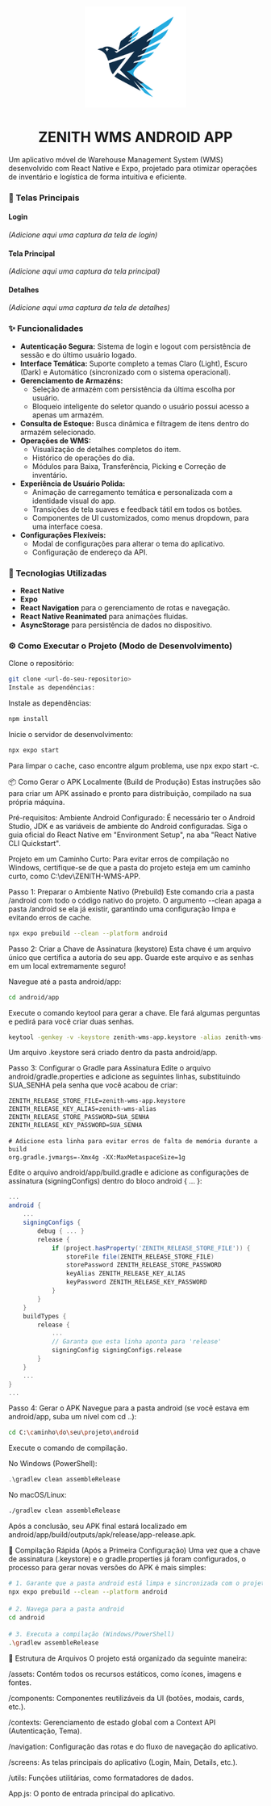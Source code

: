 <p align="center">
<img src="assets/icon.png" alt="Logo do App" width="200" height="200">
</p>

<h1 align="center">ZENITH WMS ANDROID APP</h1>

Um aplicativo móvel de Warehouse Management System (WMS) desenvolvido com React Native e Expo, projetado para otimizar operações de inventário e logística de forma intuitiva e eficiente.

### 📸 Telas Principais

#### Login
*(Adicione aqui uma captura da tela de login)*

#### Tela Principal
*(Adicione aqui uma captura da tela principal)*

#### Detalhes
*(Adicione aqui uma captura da tela de detalhes)*

### ✨ Funcionalidades
* **Autenticação Segura:** Sistema de login e logout com persistência de sessão e do último usuário logado.
* **Interface Temática:** Suporte completo a temas Claro (Light), Escuro (Dark) e Automático (sincronizado com o sistema operacional).
* **Gerenciamento de Armazéns:**
    * Seleção de armazém com persistência da última escolha por usuário.
    * Bloqueio inteligente do seletor quando o usuário possui acesso a apenas um armazém.
* **Consulta de Estoque:** Busca dinâmica e filtragem de itens dentro do armazém selecionado.
* **Operações de WMS:**
    * Visualização de detalhes completos do item.
    * Histórico de operações do dia.
    * Módulos para Baixa, Transferência, Picking e Correção de inventário.
* **Experiência de Usuário Polida:**
    * Animação de carregamento temática e personalizada com a identidade visual do app.
    * Transições de tela suaves e feedback tátil em todos os botões.
    * Componentes de UI customizados, como menus dropdown, para uma interface coesa.
* **Configurações Flexíveis:**
    * Modal de configurações para alterar o tema do aplicativo.
    * Configuração de endereço da API.

### 🚀 Tecnologias Utilizadas
* **React Native**
* **Expo**
* **React Navigation** para o gerenciamento de rotas e navegação.
* **React Native Reanimated** para animações fluidas.
* **AsyncStorage** para persistência de dados no dispositivo.

### ⚙️ Como Executar o Projeto (Modo de Desenvolvimento)
Clone o repositório:
```bash
git clone <url-do-seu-repositorio>
Instale as dependências:
```

Instale as dependências:
```bash
npm install
```

Inicie o servidor de desenvolvimento:
```bash
npx expo start
```
Para limpar o cache, caso encontre algum problema, use npx expo start -c.

📦 Como Gerar o APK Localmente (Build de Produção)
Estas instruções são para criar um APK assinado e pronto para distribuição, compilado na sua própria máquina.

Pré-requisitos:
Ambiente Android Configurado: É necessário ter o Android Studio, JDK e as variáveis de ambiente do Android configuradas. Siga o guia oficial do React Native em "Environment Setup", na aba "React Native CLI Quickstart".

Projeto em um Caminho Curto: Para evitar erros de compilação no Windows, certifique-se de que a pasta do projeto esteja em um caminho curto, como C:\dev\ZENITH-WMS-APP\.

Passo 1: Preparar o Ambiente Nativo (Prebuild)
Este comando cria a pasta /android com todo o código nativo do projeto. O argumento --clean apaga a pasta /android se ela já existir, garantindo uma configuração limpa e evitando erros de cache.

```bash
npx expo prebuild --clean --platform android
```
Passo 2: Criar a Chave de Assinatura (keystore)
Esta chave é um arquivo único que certifica a autoria do seu app. Guarde este arquivo e as senhas em um local extremamente seguro!

Navegue até a pasta android/app:
```bash
cd android/app
```
Execute o comando keytool para gerar a chave. Ele fará algumas perguntas e pedirá para você criar duas senhas.

```bash
keytool -genkey -v -keystore zenith-wms-app.keystore -alias zenith-wms-alias -keyalg RSA -keysize 2048 -validity 10000
```
Um arquivo .keystore será criado dentro da pasta android/app.

Passo 3: Configurar o Gradle para Assinatura
Edite o arquivo android/gradle.properties e adicione as seguintes linhas, substituindo SUA_SENHA pela senha que você acabou de criar:

```properties
ZENITH_RELEASE_STORE_FILE=zenith-wms-app.keystore
ZENITH_RELEASE_KEY_ALIAS=zenith-wms-alias
ZENITH_RELEASE_STORE_PASSWORD=SUA_SENHA
ZENITH_RELEASE_KEY_PASSWORD=SUA_SENHA

# Adicione esta linha para evitar erros de falta de memória durante a build
org.gradle.jvmargs=-Xmx4g -XX:MaxMetaspaceSize=1g
```
Edite o arquivo android/app/build.gradle e adicione as configurações de assinatura (signingConfigs) dentro do bloco android { ... }:

```groovy
...
android {
    ...
    signingConfigs {
        debug { ... }
        release {
            if (project.hasProperty('ZENITH_RELEASE_STORE_FILE')) {
                storeFile file(ZENITH_RELEASE_STORE_FILE)
                storePassword ZENITH_RELEASE_STORE_PASSWORD
                keyAlias ZENITH_RELEASE_KEY_ALIAS
                keyPassword ZENITH_RELEASE_KEY_PASSWORD
            }
        }
    }
    buildTypes {
        release {
            ...
            // Garanta que esta linha aponta para 'release'
            signingConfig signingConfigs.release 
        }
    }
    ...
}
...
```
Passo 4: Gerar o APK
Navegue para a pasta android (se você estava em android/app, suba um nível com cd ..):
```bash
cd C:\caminho\do\seu\projeto\android
```
Execute o comando de compilação.

No Windows (PowerShell):
```powershell
.\gradlew clean assembleRelease
```
No macOS/Linux:
```bash
./gradlew clean assembleRelease
```
Após a conclusão, seu APK final estará localizado em android/app/build/outputs/apk/release/app-release.apk.

🚀 Compilação Rápida (Após a Primeira Configuração)
Uma vez que a chave de assinatura (.keystore) e o gradle.properties já foram configurados, o processo para gerar novas versões do APK é mais simples:

```bash
# 1. Garante que a pasta android está limpa e sincronizada com o projeto
npx expo prebuild --clean --platform android

# 2. Navega para a pasta android
cd android

# 3. Executa a compilação (Windows/PowerShell)
.\gradlew assembleRelease
```
📂 Estrutura de Arquivos
O projeto está organizado da seguinte maneira:

/assets: Contém todos os recursos estáticos, como ícones, imagens e fontes.

/components: Componentes reutilizáveis da UI (botões, modais, cards, etc.).

/contexts: Gerenciamento de estado global com a Context API (Autenticação, Tema).

/navigation: Configuração das rotas e do fluxo de navegação do aplicativo.

/screens: As telas principais do aplicativo (Login, Main, Details, etc.).

/utils: Funções utilitárias, como formatadores de dados.

App.js: O ponto de entrada principal do aplicativo.